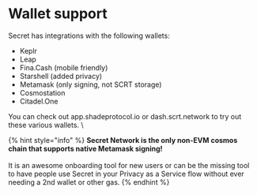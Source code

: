 # Wallet support

Secret has integrations with the following wallets:

* Keplr
* Leap
* Fina.Cash (mobile friendly)
* Starshell (added privacy)
* Metamask (only signing, not SCRT storage)
* Cosmostation
* Citadel.One

You can check out app.shadeprotocol.io or dash.scrt.network to try out these various wallets. \


{% hint style="info" %}
**Secret Network is the only non-EVM cosmos chain that supports native Metamask signing!**\
\
It is an awesome onboarding tool for new users or can be the missing tool to have people use Secret in your Privacy as a Service flow without ever needing a 2nd wallet or other gas.
{% endhint %}
